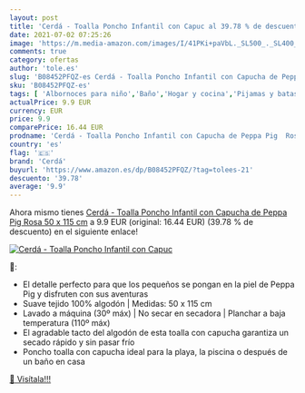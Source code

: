 ```yaml
---
layout: post
title: 'Cerdá - Toalla Poncho Infantil con Capuc al 39.78 % de descuento'
date: 2021-07-02 07:25:26
image: 'https://m.media-amazon.com/images/I/41PKi+paVbL._SL500_._SL400_.jpg'
comments: true
category: ofertas
author: 'tole.es'
slug: 'B08452PFQZ-es Cerdá - Toalla Poncho Infantil con Capucha de Peppa Pig...'
sku: 'B08452PFQZ-es'
tags: [ 'Albornoces para niño','Baño','Hogar y cocina','Pijamas y batas para niño','Ropa','Ropa para niño','Textiles de baño','Toallas','Toallas de playa','cerdá','peppa','pig', ]
actualPrice: 9.9 EUR
currency: EUR
price: 9.9
comparePrice: 16.44 EUR
prodname: 'Cerdá - Toalla Poncho Infantil con Capucha de Peppa Pig  Rosa  50 x 115 cm'
country: 'es'
flag: '🇪🇸'
brand: 'Cerdá'
buyurl: 'https://www.amazon.es/dp/B08452PFQZ/?tag=tolees-21'
descuento: '39.78'
average: '9.9'
---
```


Ahora mismo tienes [Cerdá - Toalla Poncho Infantil con Capucha de Peppa Pig  Rosa  50 x 115 cm](https://www.amazon.es/dp/B08452PFQZ/?tag=tolees-21) a 9.9 EUR (original: 16.44 EUR) (39.78 %  de descuento) en el siguiente enlace!

[![Cerdá - Toalla Poncho Infantil con Capuc](https://m.media-amazon.com/images/I/41PKi+paVbL._SL500_._SL400_.jpg)](https://www.amazon.es/dp/B08452PFQZ/?tag=tolees-21)

🔎:

- El detalle perfecto para que los pequeños se pongan en la piel de Peppa Pig y disfruten con sus aventuras
- Suave tejido 100% algodón | Medidas: 50 x 115 cm
- Lavado a máquina (30º máx) | No secar en secadora | Planchar a baja temperatura (110º máx)
- El agradable tacto del algodón de esta toalla con capucha garantiza un secado rápido y sin pasar frío
- Poncho toalla con capucha ideal para la playa, la piscina o después de un baño en casa

[🛒 Visítala!!!](https://www.amazon.es/dp/B08452PFQZ/?tag=tolees-21)
